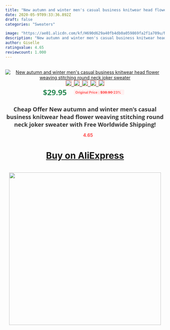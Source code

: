 ```yaml
---
title: "New autumn and winter men's casual business knitwear head flower weaving stitching round neck joker sweater"
date: 2020-05-9T09:33:36.892Z
draft: false
categories: "Sweaters"

image: "https://ae01.alicdn.com/kf/H690d629a40fb4db0a059869fa2f1a709u/New-autumn-and-winter-men-s-casual-business-knitwear-head-flower-weaving-stitching-round-neck-joker.jpg"
description: "New autumn and winter men's casual business knitwear head flower weaving stitching round neck joker sweater"
author: Giselle
ratingvalue: 4.65
reviewcount: 1.000
---
```

<br>
<div style="text-align: center;">
<a href="https://s.click.aliexpress.com/e/_AS3kVX" target="_blank" rel="nofollow noopener noreferrer"><img alt="New autumn and winter men's casual business knitwear head flower weaving stitching round neck joker sweater" class="magnifier-image" src="https://ae01.alicdn.com/kf/H690d629a40fb4db0a059869fa2f1a709u/New-autumn-and-winter-men-s-casual-business-knitwear-head-flower-weaving-stitching-round-neck-joker.jpg_640x640.jpg">
<br>
<img style="border:1px solid salmon" src="https://ae01.alicdn.com/kf/H690d629a40fb4db0a059869fa2f1a709u/New-autumn-and-winter-men-s-casual-business-knitwear-head-flower-weaving-stitching-round-neck-joker.jpg_120x120.jpg">&nbsp;&nbsp;<img style="border:1px solid salmon" src="https://ae01.alicdn.com/kf/H1e500096202446b68bdf166c8ef691a1N/New-autumn-and-winter-men-s-casual-business-knitwear-head-flower-weaving-stitching-round-neck-joker.jpg_120x120.jpg">&nbsp;&nbsp;<img style="border:1px solid salmon" src="https://ae01.alicdn.com/kf/H72c2c967ccc84918bc2fc773d9328a19W/New-autumn-and-winter-men-s-casual-business-knitwear-head-flower-weaving-stitching-round-neck-joker.jpg_120x120.jpg">&nbsp;&nbsp;<img style="border:1px solid salmon" src="https://ae01.alicdn.com/kf/H62184c1e211b497dac8bde5381a0cb1fV/New-autumn-and-winter-men-s-casual-business-knitwear-head-flower-weaving-stitching-round-neck-joker.jpg_120x120.jpg">&nbsp;&nbsp;<img style="border:1px solid salmon" src="https://ae01.alicdn.com/kf/H2e60c61b50ab4860b7e877c1d5d70329n/New-autumn-and-winter-men-s-casual-business-knitwear-head-flower-weaving-stitching-round-neck-joker.jpg_120x120.jpg"></a></div><br0>
<div style="text-align: center;"><span style="background-color: white; border: 0px; box-sizing: border-box; color: seagreen; display: inline-block; font-family: &quot;open sans&quot; , &quot;arial&quot; , &quot;helvetica&quot; , sans-serif , &quot;heiti&quot;; font-size: 24px; font-stretch: inherit; font-weight: 700; line-height: inherit; margin: 0px 10px 0px 0px; padding: 0px; vertical-align: middle;">$29.95 </span>
<span style="background: rgb(255 , 241 , 241); border-radius: 3px; border: 0px; box-sizing: border-box; color: #ff4747; display: inline-block; font-family: inherit; font-size: 12px; font-stretch: inherit; font-style: inherit; font-variant: inherit; font-weight: 600; line-height: inherit; margin: 0px; padding: 2px 5px; transform: scale(0.9); vertical-align: middle;">Original Price : <b style="text-decoration: line-through;">$38.90 </b> 23%&nbsp;&nbsp;</span></div>
<h1 style="color: #333333; display: inline-block; font-family: &quot;open sans&quot; , &quot;arial&quot; , &quot;helvetica&quot; , sans-serif , &quot;heiti&quot;; font-size: 18px; font-stretch: inherit; font-weight: 700; text-align: center;">Cheap Offer New autumn and winter men's casual business knitwear head flower weaving stitching round neck joker sweater with Free Worldwide Shipping!</h1>
<div style="color: #ff4747; text-align: center;">
<img src="https://4.bp.blogspot.com/-M0ZcTcb-5uY/XleCXlxnR4I/AAAAAAAAAEc/OrjgMkXV1oMQFaCRZj5HQwOCBcu3w1FegCPcBGAYYCw/s1600/star.png" style="height: 15px;">&nbsp;<b>4.65</b></div>
<div class="button_cont" align="center"><a class="buynow_a" href="https://s.click.aliexpress.com/e/_AS3kVX" target="_blank" rel="nofollow noopener noreferrer"><H1>Buy on AliExpress</H1></a></div><br>
<div class="separator" style="clear: both; text-align: center;">
<img src="https://lh3.googleusercontent.com/-pTy5HemUv9M/XlePHvY0dAI/AAAAAAAAAE4/0nX5iRUoIWY8eMW9Dpxeirr157OZliDIgCLcBGAsYHQ/s1600/badge.gif" width="480">
</div>
